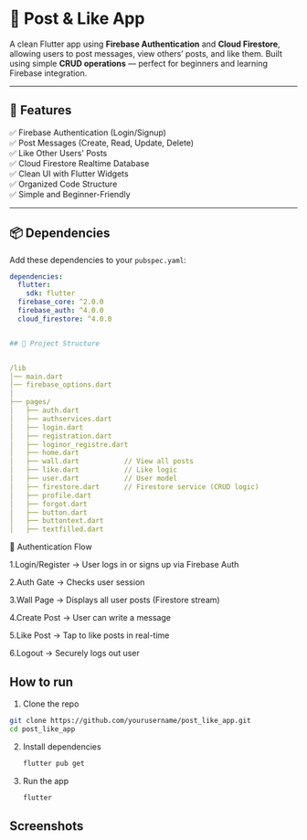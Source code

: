 # 💬 Post & Like App

A clean Flutter app using **Firebase Authentication** and **Cloud Firestore**, allowing users to post messages, view others’ posts, and like them. Built using simple **CRUD operations** — perfect for beginners and learning Firebase integration.

---

## 🚀 Features

✅ Firebase Authentication (Login/Signup)  
✅ Post Messages (Create, Read, Update, Delete)  
✅ Like Other Users' Posts  
✅ Cloud Firestore Realtime Database  
✅ Clean UI with Flutter Widgets  
✅ Organized Code Structure  
✅ Simple and Beginner-Friendly  

---

## 📦 Dependencies

Add these dependencies to your `pubspec.yaml`:

```yaml
dependencies:
  flutter:
    sdk: flutter
  firebase_core: ^2.0.0
  firebase_auth: ^4.0.0
  cloud_firestore: ^4.0.0


## 📁 Project Structure


/lib
│── main.dart
│── firebase_options.dart
│
├── pages/
│   ├── auth.dart
│   ├── authservices.dart
│   ├── login.dart
│   ├── registration.dart
│   ├── loginor_registre.dart
│   ├── home.dart
│   ├── wall.dart           // View all posts
│   ├── like.dart           // Like logic
│   ├── user.dart           // User model
│   ├── firestore.dart      // Firestore service (CRUD logic)
│   ├── profile.dart
│   ├── forgot.dart
│   ├── button.dart
│   ├── buttontext.dart
│   ├── textfilled.dart

```

🔐 Authentication Flow

1.Login/Register → User logs in or signs up via Firebase Auth

2.Auth Gate → Checks user session

3.Wall Page → Displays all user posts (Firestore stream)

4.Create Post → User can write a message

5.Like Post → Tap to like posts in real-time

6.Logout → Securely logs out user


## How to run 

1. Clone the repo
  ```sh
  git clone https://github.com/yourusername/post_like_app.git
  cd post_like_app
  ```

2. Install dependencies  
   ```sh
   flutter pub get
   ```
3. Run the app  
   ```sh
   flutter 

## Screenshots 




